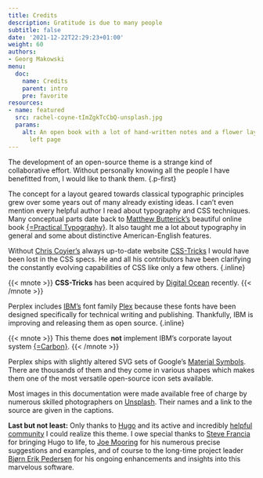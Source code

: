```yaml
---
title: Credits
description: Gratitude is due to many people
subtitle: false
date: '2021-12-22T22:29:23+01:00'
weight: 60
authors:
- Georg Makowski
menu:
  doc:
    name: Credits
    parent: intro
    pre: favorite
resources:
- name: featured
  src: rachel-coyne-tImZgkTcCbQ-unsplash.jpg
  params:
    alt: An open book with a lot of hand-written notes and a flower laying on the
      left page
---
```


The development of an open-source theme is a strange kind of collaborative effort. Without personally knowing all the people I have benefitted from, I would like to thank them.
{.p-first}
<!--more-->

The concept for a layout geared towards classical typographic principles grew over some years out of many already existing ideas. I can’t even mention every helpful author I read about typography and CSS techniques. Many conceptual parts date back to [Matthew Butterick’s][mb] beautiful online book [{=Practical Typo&shy;graphy}][pt]. It also taught me a lot about typography in general and some about distinctive American-English features.

Without [Chris Coyier’s][cc] always up-to-date website [CSS-Tricks][cc] I would have been lost in the CSS specs. He and all his contributors have been clarifying the constantly evolving capabilities of CSS like only a few others.
{.inline}

{{< mnote >}}
**CSS-Tricks** has been acquired by [Digital Ocean](https://digitalocean.com) recently.
{{< /mnote >}}

Perplex includes [IBM’s][ibm] font family [Plex][plex] because these fonts have been designed specifically for technical writing and publishing. Thankfully, IBM is improving and releasing them as open source.
{.inline}

{{< mnote >}}
This theme does **not** implement IBM’s corporate layout system [{=Carbon}](https://carbondesignsystem.com/).
{{< /mnote >}}

Perplex ships with slightly altered SVG sets of Google’s [Material Symbols](https://fonts.google.com/icons). There are thousands of them and they come in various shapes which makes them one of the most versatile open-source icon sets available.

Most images in this documentation were made available free of charge by numerous skilled photographers on [Unsplash][unsplash]. Their names and a link to the source are given in the captions.

**Last but not least:** Only thanks to [Hugo](https://gohugo.io) and its active and incredibly [helpful community](https://discourse.gohugo.io/) I could realize this theme. I owe special thanks to [Steve Francia][sf] for bringing Hugo to life, to [Joe Mooring][jm] for his numerous precise suggestions and examples, and of course to the long-time project leader [Bjørn Erik Pedersen][bep] for his ongoing enhancements and insights into this marvelous software.

[cc]: https://chriscoyier.net/
[mb]: https://matthewbutterick.com
[bep]: https://discourse.gohugo.io/u/bep/summary
[jm]: https://discourse.gohugo.io/u/jmooring/summary
[sf]: https://spf13.com/
[pt]: https://practicaltypography.com/
[cc]: https://css-tricks.com
[go]: https://go.dev
[ibm]: https://ibm.com
[plex]: https://ibm.com/plex
[unsplash]: https://unsplash.com/
